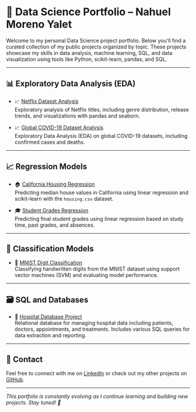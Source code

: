 # 🧠 Data Science Portfolio – Nahuel Moreno Yalet

Welcome to my personal Data Science project portfolio. Below you'll find a curated collection of my public projects organized by topic. These projects showcase my skills in data analysis, machine learning, SQL, and data visualization using tools like Python, scikit-learn, pandas, and SQL.

---

## 📊 Exploratory Data Analysis (EDA)

- 📈 [Netflix Dataset Analysis](https://github.com/nmyalet90/Netflix-Titles-EDA)  
  Exploratory analysis of Netflix titles, including genre distribution, release trends, and visualizations with pandas and seaborn.

- 📈 [Global COVID-19 Dataset Analysis](https://github.com/nmyalet90/Covid-stats-EDA)  
  Exploratory Data Analysis (EDA) on global COVID-19 datasets, including confirmed cases and deaths.


---

## 📈 Regression Models

- 🏠 [California Housing Regression](https://github.com/nmyalet90/california-housing-linear-regression)  
  Predicting median house values in California using linear regression and scikit-learn with the `housing.csv` dataset.

- 🎓 [Student Grades Regression](https://github.com/nmyalet90/student-grades-linear-regression)  
  Predicting final student grades using linear regression based on study time, past grades, and absences.

---

## 🧠 Classification Models

- 🔢 [MNIST Digit Classification](https://github.com/nmyalet90/MNIST-Classification)  
  Classifying handwritten digits from the MNIST dataset using support vector machines (SVM) and evaluating model performance.

---

## 🗃️ SQL and Databases

- 🏥 [Hospital Database Project](https://github.com/nmyalet90/Hospital-DB)  
  Relational database for managing hospital data including patients, doctors, appointments, and treatments. Includes various SQL queries for data extraction and reporting.

---

## 💬 Contact

Feel free to connect with me on [LinkedIn](https://www.linkedin.com/in/nahuel-moreno-yalet) or check out my other projects on [GitHub](https://github.com/nmyalet90).

---

*This portfolio is constantly evolving as I continue learning and building new projects. Stay tuned! 🚀*
